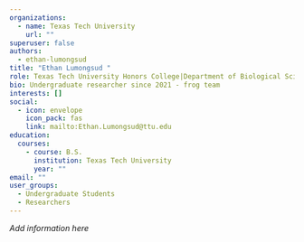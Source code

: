 ```yaml
---
organizations:
  - name: Texas Tech University
    url: ""
superuser: false
authors:
  - ethan-lumongsud
title: "Ethan Lumongsud "
role: Texas Tech University Honors College|Department of Biological Sciences
bio: Undergraduate researcher since 2021 - frog team
interests: []
social:
  - icon: envelope
    icon_pack: fas
    link: mailto:Ethan.Lumongsud@ttu.edu
education:
  courses:
    - course: B.S.
      institution: Texas Tech University
      year: ""
email: ""
user_groups:
  - Undergraduate Students
  - Researchers
---
```

*Add information here*

